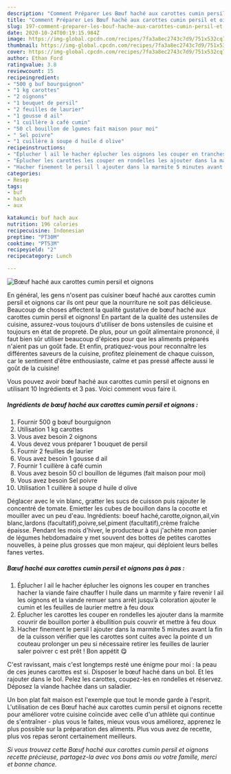 ```yaml
---
description: "Comment Préparer Les Bœuf haché aux carottes cumin persil et oignons"
title: "Comment Préparer Les Bœuf haché aux carottes cumin persil et oignons"
slug: 197-comment-preparer-les-bouf-hache-aux-carottes-cumin-persil-et-oignons
date: 2020-10-24T00:19:15.984Z
image: https://img-global.cpcdn.com/recipes/7fa3a8ec2743c7d9/751x532cq70/boeuf-hache-aux-carottes-cumin-persil-et-oignons-photo-principale-de-la-recette.jpg
thumbnail: https://img-global.cpcdn.com/recipes/7fa3a8ec2743c7d9/751x532cq70/boeuf-hache-aux-carottes-cumin-persil-et-oignons-photo-principale-de-la-recette.jpg
cover: https://img-global.cpcdn.com/recipes/7fa3a8ec2743c7d9/751x532cq70/boeuf-hache-aux-carottes-cumin-persil-et-oignons-photo-principale-de-la-recette.jpg
author: Ethan Ford
ratingvalue: 3.8
reviewcount: 15
recipeingredient:
- "500 g buf bourguignon"
- "1 kg carottes"
- "2 oignons"
- "1 bouquet de persil"
- "2 feuilles de laurier"
- "1 gousse d ail"
- "1 cuillère à café cumin"
- "50 cl bouillon de lgumes fait maison pour moi"
- " Sel poivre"
- "1 cuillère à soupe d huile d olive"
recipeinstructions:
- "Éplucher l ail le hacher éplucher les oignons les couper en tranches hacher la viande faire chauffer l huile dans un marmite y faire revenir l ail les oignons et la viande remuer sans arrêt jusqu’à coloration ajouter le cumin et les feuilles de laurier mettre à feu doux"
- "Éplucher les carottes les couper en rondelles les ajouter dans la marmite couvrir de bouillon porter à ébullition puis couvrir et mettre à feu doux"
- "Hacher finement le persil l ajouter dans la marmite 5 minutes avant la fin de la cuisson vérifier que les carottes sont cuites avec la pointe d un couteau prolonger un peu si nécessaire retirer les feuilles de laurier saler poivrer c est prêt ! Bon appétit 😋"
categories:
- Resep
tags:
- buf
- hach
- aux

katakunci: buf hach aux 
nutrition: 196 calories
recipecuisine: Indonesian
preptime: "PT30M"
cooktime: "PT53M"
recipeyield: "2"
recipecategory: Lunch

---
```



![Bœuf haché aux carottes cumin persil et oignons](https://img-global.cpcdn.com/recipes/7fa3a8ec2743c7d9/751x532cq70/boeuf-hache-aux-carottes-cumin-persil-et-oignons-photo-principale-de-la-recette.jpg)

En général, les gens n'osent pas cuisiner bœuf haché aux carottes cumin persil et oignons car ils ont peur que la nourriture ne soit pas délicieuse. Beaucoup de choses affectent la qualité gustative de bœuf haché aux carottes cumin persil et oignons! En partant de la qualité des ustensiles de cuisine, assurez-vous toujours d'utiliser de bons ustensiles de cuisine et toujours en état de propreté. De plus, pour un goût alimentaire prononcé, il faut bien sûr utiliser beaucoup d'épices pour que les aliments préparés n'aient pas un goût fade. Et enfin, pratiquez-vous pour reconnaître les différentes saveurs de la cuisine, profitez pleinement de chaque cuisson, car le sentiment d'être enthousiaste, calme et pas pressé affecte aussi le goût de la cuisine!

<!--inarticleads1-->

Vous pouvez avoir bœuf haché aux carottes cumin persil et oignons en utilisant 10 Ingrédients et 3 pas. Voici comment vous faire il.

##### Ingrédients de bœuf haché aux carottes cumin persil et oignons :

1. Fournir 500 g bœuf bourguignon
1. Utilisation 1 kg carottes
1. Vous avez besoin 2 oignons
1. Vous devez vous préparer 1 bouquet de persil
1. Fournir 2 feuilles de laurier
1. Vous avez besoin 1 gousse d ail
1. Fournir 1 cuillère à café cumin
1. Vous avez besoin 50 cl bouillon de légumes (fait maison pour moi)
1. Vous avez besoin  Sel poivre
1. Utilisation 1 cuillère à soupe d huile d olive


Déglacer avec le vin blanc, gratter les sucs de cuisson puis rajouter le concentré de tomate. Emietter les cubes de bouillon dans la cocotte et mouiller avec un peu d&#39;eau. Ingrédients: boeuf haché,carotte,oignon,ail,vin blanc,lardons (facultatif),poivre,sel,piment (facultatif),crème fraîche épaisse. Pendant les mois d&#39;hiver, le producteur à qui j&#39;achète mon panier de légumes hebdomadaire y met souvent des bottes de petites carottes nouvelles, à peine plus grosses que mon majeur, qui déploient leurs belles fanes vertes. 

<!--inarticleads2-->

##### Bœuf haché aux carottes cumin persil et oignons pas à pas :

1. Éplucher l ail le hacher éplucher les oignons les couper en tranches hacher la viande faire chauffer l huile dans un marmite y faire revenir l ail les oignons et la viande remuer sans arrêt jusqu’à coloration ajouter le cumin et les feuilles de laurier mettre à feu doux
1. Éplucher les carottes les couper en rondelles les ajouter dans la marmite couvrir de bouillon porter à ébullition puis couvrir et mettre à feu doux
1. Hacher finement le persil l ajouter dans la marmite 5 minutes avant la fin de la cuisson vérifier que les carottes sont cuites avec la pointe d un couteau prolonger un peu si nécessaire retirer les feuilles de laurier saler poivrer c est prêt ! Bon appétit 😋


C&#39;est ravissant, mais c&#39;est longtemps resté une énigme pour moi : la peau de ces jeunes carottes est si. Disposer le bœuf haché dans un bol. Et les rajouter dans le bol. Pelez les carottes, coupez-les en rondelles et réservez. Déposez la viande hachée dans un saladier. 

<!--inarticleads1-->

<p>
Un bon plat fait maison est l'exemple que tout le monde garde à l'esprit. L'utilisation de ces Bœuf haché aux carottes cumin persil et oignons recette pour améliorer votre cuisine coïncide avec celle d'un athlète qui continue de s'entraîner - plus vous le faites, mieux vous vous améliorez, apprenez le plus possible sur la préparation des aliments. Plus vous avez de recette, plus vos repas seront certainement meilleurs.
</p>

<p>
<i>Si vous trouvez cette Bœuf haché aux carottes cumin persil et oignons recette précieuse, partagez-la avec vos bons amis ou votre famille, merci et bonne chance.</i>
</p>
